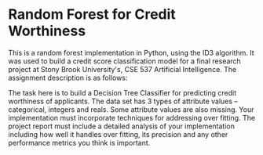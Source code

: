 # Random Forest for Credit Worthiness
This is a random forest implementation in Python, using the ID3 algorithm. It was used to build a credit score classification model for a final research project at Stony Brook University's, CSE 537 Artificial Intelligence. The assignment description is as follows:

The task here is to build a Decision Tree Classifier for predicting credit worthiness of
applicants. The data set has 3 types of attribute values – categorical, integers and reals.
Some attribute values are also missing. Your implementation must incorporate techniques
for addressing over fitting. The project report must include a detailed analysis of your
implementation including how well it handles over fitting, its precision and any other
performance metrics you think is important.


